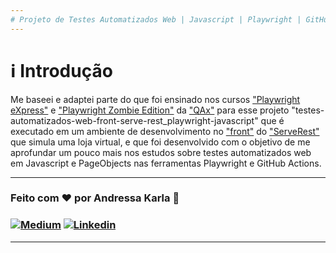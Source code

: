 ```yaml
---
# Projeto de Testes Automatizados Web | Javascript | Playwright | GitHub Actions :test_tube:
---
```

# :information_source: Introdução
Me baseei e adaptei parte do que foi ensinado nos cursos ["Playwright eXpress"](https://www.udemy.com/course/playwright-express) e ["Playwright Zombie Edition"](https://www.udemy.com/course/playwright-zombie) da ["QAx"](https://www.udemy.com/user/weare-qax) para esse projeto "testes-automatizados-web-front-serve-rest_playwright-javascript" que é executado em um ambiente de desenvolvimento no ["front"](https://front.serverest.dev) do ["ServeRest"](https://github.com/ServeRest) que simula uma loja virtual, e que foi desenvolvido com o objetivo de me aprofundar um pouco mais nos estudos sobre testes automatizados web em Javascript e PageObjects nas ferramentas Playwright e GitHub Actions.


---
### Feito com ❤️ por Andressa Karla :wave: 

### [![Medium](https://img.shields.io/badge/-Medium-595D60?style=plastic&logo=Medium&logoColor=white&link=https://medium.com/@andressakarla)](https://medium.com/@andressakarla) [![Linkedin](https://img.shields.io/badge/-LinkedIn-595D60?style=plastic&logo=Linkedin&logoColor=white&link=https://www.linkedin.com/in/andressakarla//)](https://www.linkedin.com/in/andressakarla/)

---
